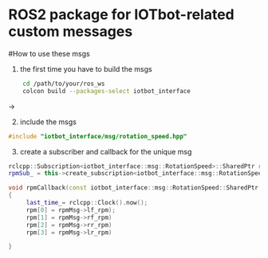 # ROS2 package for IOTbot-related custom messages

#How to use these msgs
1. the first time you have to build the msgs
```bash
    cd /path/to/your/ros_ws
    colcon build --packages-select iotbot_interface
```

-> 

2. include the msgs
```C++
#include "iotbot_interface/msg/rotation_speed.hpp"
```

3. create a subscriber and callback for the unique msg 
```C++
rclcpp::Subscription<iotbot_interface::msg::RotationSpeed>::SharedPtr rpmSub_;
rpmSub_ = this->create_subscription<iotbot_interface::msg::RotationSpeed>("iotbot/rpm", 10, std::bind(&IotBotShield::rpmCallback, this, std::placeholders::_1));

void rpmCallback(const iotbot_interface::msg::RotationSpeed::SharedPtr  rpmMsg)
{
     last_time_= rclcpp::Clock().now();
     rpm[0] = rpmMsg->lf_rpm);
     rpm[1] = rpmMsg->rf_rpm)
     rpm[2] = rpmMsg->rr_rpm)
     rpm[3] = rpmMsg->lr_rpm)	  

}
```

